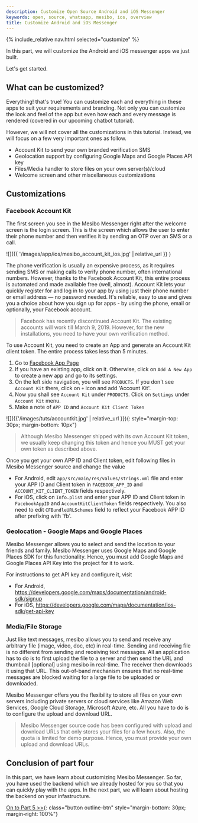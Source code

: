 ```yaml
---
description: Customize Open Source Android and iOS Messenger
keywords: open, source, whatsapp, mesibo, ios, overview
title: Customize Android and iOS Messenger
---
```

{% include_relative nav.html selected="customize" %}

In this part, we will customize the Android and iOS messenger apps we just built. 

Let's get started.

## What can be customized? 
Everything! that's true! You can customize each and everything in these apps to suit your requirements and branding. Not only you can customize the look and feel of the app but even how each and every message is rendered (covered in our upcoming chatbot tutorial). 

However, we will not cover all the customizations in this tutorial. Instead, we will focus on a few very important ones as follow.

 - Account Kit to send your own branded verification SMS 
 - Geolocation support by configuring Google Maps and Google Places API key
 - Files/Media handler to store files on your own server(s)/cloud
 - Welcome screen and other miscellaneous customizations

## Customizations
### Facebook Account Kit
The first screen you see in the Mesibo Messenger right after the welcome screen is the login screen. This is the screen which allows the user to enter their phone number and then verifies it by sending an OTP over an SMS or a call. 

![]({{ '/images/app/ios/mesibo_account_kit_ios.jpg' | relative_url }} )

The phone verification is usually an expensive process, as it requires sending SMS or making calls to verify phone number, often international numbers. However, thanks to the Facebook Account Kit, this entire process is automated and made available free (well, almost).  Account Kit lets your quickly register for and log in to your app by using just their phone number or email address — no password needed. It's reliable, easy to use and gives you a choice about how you sign up for apps - by using the phone, email or optionally, your Facebook account.

> Facebook has recently discontinued Account Kit. The existing accounts will work till March 9, 2019. However, for the new installations, you need to have your own verification method.

To use Account Kit, you need to create an App and generate an Account Kit client token. The entire process takes less than 5 minutes. 

 1. Go to [Facebook App Page](https://developers.facebook.com/apps/)
 2. If you have an existing app, click on it. Otherwise, click on `Add A New App` to create a new app and go to its settings.
 3. On the left side navigation, you will see `PRODUCTS`. If you don't see `Account Kit` there, click on `+` icon and add 'Account Kit'.
 4. Now you shall see `Account Kit` under `PRODUCTS`. Click on `Settings` under `Account Kit` menu. 
 5. Make a note of `APP ID` and `Account Kit Client Token`

![]({{'/images/tuts/accountkit.jpg' | relative_url }}){: style="margin-top: 30px; margin-bottom: 10px"}

> Although Mesibo Messenger shipped with its own Account Kit token, we usually keep changing this token and hence you MUST get your own token as described above. 

Once you get your own APP ID and Client token, edit following files in Mesibo Messenger source and change the value

 - For Android, edit `app/src/main/res/values/strings.xml` file and enter your APP ID and Client token in `FACEBOOK_APP_ID` and `ACCOUNT_KIT_CLIENT_TOKEN` fields respectively.
 - For iOS, click on `Info.plist` and enter your APP ID and Client token in `FacebookAppID` and `AccountKitClientToken` fields respectively. You also need to edit `CFBundleURLSchemes` field to reflect your Facebook APP ID after prefixing with 'fb'. 

### Geolocation - Google Maps and Google Places 
Mesibo Messenger allows you to select and send the location to your friends and family. Mesibo Messenger uses Google Maps and Google Places SDK for this functionality. Hence, you must add Google Maps and Google Places API Key into the project for it to work. 

For instructions to get API key and configure it, visit
 - For Android, https://developers.google.com/maps/documentation/android-sdk/signup 
 - For iOS, https://developers.google.com/maps/documentation/ios-sdk/get-api-key

### Media/File Storage
Just like text messages, mesibo allows you to send and receive any arbitrary file (image, video, doc, etc) in real-time. Sending and receiving file is no different from sending and receiving text messages. All an application has to do is to first upload the file to a server and then send the URL and thumbnail [optional] using mesibo in real-time. The receiver then downloads it using that URL. This out-of-band mechanism ensures that no real-time messages are blocked waiting for a large file to be uploaded or downloaded.

Mesibo Messenger offers you the flexibility to store all files on your own servers including private servers or cloud services like Amazon Web Services, Google Cloud Storage, Microsoft Azure, etc. All you have to do is to configure the upload and download URL. 

> Mesibo Messenger source code has been configured with upload and download URLs that only stores your files for a few hours. Also, the quota is limited for demo purpose. Hence, you must provide your own upload and download URLs.


## Conclusion of part four

In this part, we have learn about customizing Mesibo Messenger. So far, you have used the backend which we already hosted for you so that you can quickly play with the apps. In the next part, we will learn about hosting the backend on your infastructure. 


[On to Part 5 >>](backend.md){: class="button outline-btn" style="margin-bottom: 30px; margin-right: 100%"}
